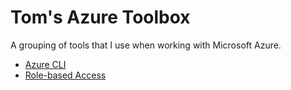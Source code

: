 # Tom's Azure Toolbox
A grouping of tools that I use when working with Microsoft Azure.

- [Azure CLI](azure-cli)
- [Role-based Access](rbac)
